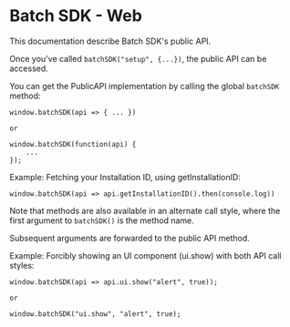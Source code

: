 # Batch SDK - Web

This documentation describe Batch SDK's public API.

Once you've called `batchSDK("setup", {...})`, the public API can be accessed.

You can get the PublicAPI implementation
by calling the global `batchSDK` method:

```
window.batchSDK(api => { ... })

or

window.batchSDK(function(api) {
    ...
});
```

Example: Fetching your Installation ID, using
getInstallationID:

```
window.batchSDK(api => api.getInstallationID().then(console.log))
```

Note that methods are also available in an alternate call style, where the first
argument to `batchSDK()` is the method name.

Subsequent arguments are forwarded to the public API method.

Example: Forcibly showing an UI component
(ui.show) with both API call styles:

```
window.batchSDK(api => api.ui.show("alert", true));

or

window.batchSDK("ui.show", "alert", true);
```

